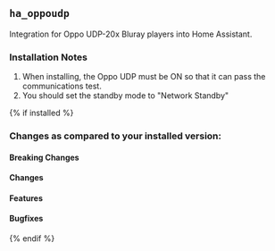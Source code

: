 ## `ha_oppoudp`
Integration for Oppo UDP-20x Bluray players into Home Assistant.

### Installation Notes

1. When installing, the Oppo UDP must be ON so that it can pass the communications test.
2. You should set the standby mode to "Network Standby"

{% if installed %}
### Changes as compared to your installed version:

#### Breaking Changes

#### Changes

#### Features

#### Bugfixes

{% endif %}
